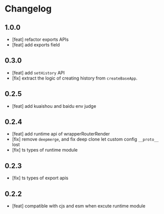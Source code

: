# Changelog

## 1.0.0

- [feat] refactor exports APIs
- [feat] add exports field

## 0.3.0

- [feat] add `setHistory` API
- [fix] extract the logic of creating history from `createBaseApp`.

## 0.2.5

- [feat] add kuaishou and baidu env judge

## 0.2.4

- [feat] add runtime api of wrapperRouterRender
- [fix] remove `deepmerge`, and fix deep clone let custom config `__proto__` lost
- [fix] ts types of runtime module

## 0.2.3

- [fix] ts types of export apis

## 0.2.2

- [feat] compatible with cjs and esm when excute runtime module
